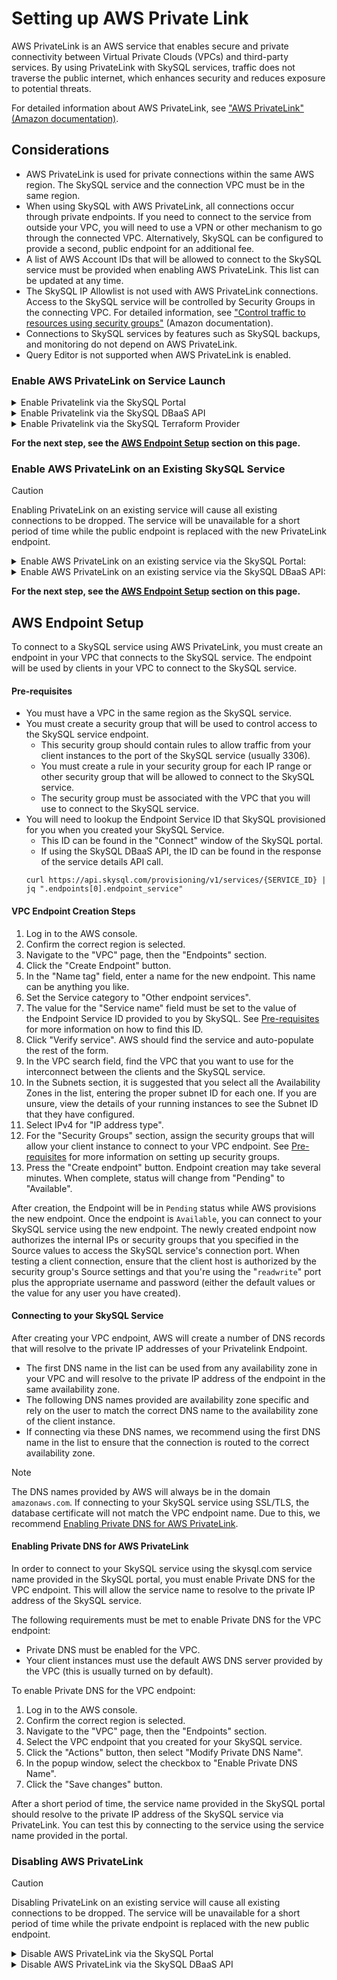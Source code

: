 # Setting up AWS Private Link


AWS PrivateLink is an AWS service that enables secure and private connectivity between Virtual Private Clouds (VPCs) and third-party services. By using PrivateLink with SkySQL services, traffic does not traverse the public internet, which enhances security and reduces exposure to potential threats.

For detailed information about AWS PrivateLink, see ["AWS PrivateLink" (Amazon documentation)](https://aws.amazon.com/privatelink/).


## **Considerations**

- AWS PrivateLink is used for private connections within the same AWS region.  The SkySQL service and the connection VPC must be in the same region.
- When using SkySQL with AWS PrivateLink, all connections occur through private endpoints.  If you need to connect to the service from outside your VPC, you will need to use a VPN or other mechanism to go through the connected VPC.  Alternatively, SkySQL can be configured to provide a second, public endpoint for an additional fee.
- A list of AWS Account IDs that will be allowed to connect to the SkySQL service must be provided when enabling AWS PrivateLink.  This list can be updated at any time.
- The SkySQL IP Allowlist is not used with AWS PrivateLink connections.  Access to the SkySQL service will be controlled by Security Groups in the connecting VPC. For detailed information, see ["Control traffic to resources using security groups"](https://docs.aws.amazon.com/vpc/latest/userguide/VPC_SecurityGroups.html) (Amazon documentation).
- Connections to SkySQL services by features such as SkySQL backups, and monitoring do not depend on AWS PrivateLink.
- Query Editor is not supported when AWS PrivateLink is enabled.


### **Enable AWS PrivateLink on Service Launch**

<details>
<summary>Enable Privatelink via the SkySQL Portal</summary>
<br>

To enable AWS PrivateLink when launching a new service via the SkySQL Portal select the 'Enable Private link' option in the 'Security' section.
After the service completes provisioning, you will see a new option to "Set up Private Link" in the service's context menu. Click this option to add one or more AWS account IDs to the allowlist.

</details>

<details>
<summary>Enable Privatelink via the SkySQL DBaaS API</summary>
<br>

To enable AWS PrivateLink when launching a new service via the SkySQL DBaaS API, add the `endpoint_mechanism` and `endpoint_allowed_accounts` attributes to service creation JSON payload.

```
{
  "name": "my-skysql-service",
  ...
  "endpoint_mechanism": "privateconnect",
  "allowed_accounts": [
    "AWS-ACCOUNT-ID-1",
    "AWS-ACCOUNT-ID-2"
  ]
}
```
- The `endpoint_mechanism` field must be set to `privateconnect`
- The `endpoint_allowed_accounts` field must be set to a JSON array of one or more customer account IDs in AWS that will be allowed to establish a private connection to the SkySQL service.

For more information on using the SkySQL DBaaS API, see ["SkySQL DBaaS API"](https://apidocs.skysql.com/#/Services/post_provisioning_v1_services).
</details>

<details>
<summary>Enable Privatelink via the SkySQL Terraform Provider</summary>
<br>

To enable AWS PrivateLink when launching a new service via the SkySQL DBaaS API, set the `endpoint_mechanism` and `endpoint_allowed_accounts` attributes on the `skysql_service` resource.

```hcl
resource "skysql_service" "example" {
  name                      = "my-skysql-service"
  ...
  endpoint_mechanism        = "privateconnect"
  endpoint_allowed_accounts = ["123456789012"]
}
```

- The `endpoint_mechanism` field must be set to `privateconnect`
- The `endpoint_allowed_accounts` field must be set to a list of one or more customer account IDs in AWS that will be allowed to establish a private connection to the SkySQL service.

A complete example Terraform template that creates a new SkySQL service with AWS PrivateLink enabled can be found in the [terraform provider examples](https://github.com/skysqlinc/terraform-provider-skysql/tree/main/examples/privateconnect).


For more information on using the SkySQL Terraform Provider, see ["SkySQL Terraform Provider"](https://registry.terraform.io/providers/skysqlinc/skysql/latest/docs).

</details>

**For the next step, see the [AWS Endpoint Setup](#aws-endpoint-setup) section on this page.**


### **Enable AWS PrivateLink on an Existing SkySQL Service**

> [!CAUTION]
> Enabling PrivateLink on an existing service will cause all existing connections to be dropped.  The service will be unavailable for a short period of time while the public endpoint is replaced with the new PrivateLink endpoint.

<details>
<summary>Enable AWS PrivateLink on an existing service via the SkySQL Portal:</summary>
<br>

1. Log in to the SkySQL Portal
2. Click the "MANAGE" button (on the right) for the desired service.
3. In the context menu, choose the "Set up AWS PrivateLink" menu item.
4. In the popup window, add one or more AWS account IDs.
5. Click the "OK" button to confirm this operation.

</details>

<details>
<summary>Enable AWS PrivateLink on an existing service via the SkySQL DBaaS API:</summary>
<br>

To enable AWS PrivateLink on an existing service, you will need to update the service endpoints with a payload similar to the following:

```json
[
  {
    "mechanism": "privateconnect",
    "allowed_accounts": [
      "AWS-ACCOUNT-ID-1",
      "AWS-ACCOUNT-ID-2"
    ]
  }
]
```

This payload should then be sent to the API `PATCH` https://api.skysql.com/provisioning/v1/services/{SERVICE_ID}/endpoints where `{SERVICE_ID}` is the ID of the service you are updating.
For more information on using the SkySQL DBaaS API, see ["SkySQL DBaaS API"](https://apidocs.skysql.com/#/Services/patch_provisioning_v1_services__service_id__endpoints).

</details>

**For the next step, see the [AWS Endpoint Setup](#aws-endpoint-setup) section on this page.**


## AWS Endpoint Setup

To connect to a SkySQL service using AWS PrivateLink, you must create an endpoint in your VPC that connects to the SkySQL service. The endpoint will be used by clients in your VPC to connect to the SkySQL service.

#### Pre-requisites
- You must have a VPC in the same region as the SkySQL service.
- You must create a security group that will be used to control access to the SkySQL service endpoint.
    - This security group should contain rules to allow traffic from your client instances to the port of the SkySQL service (usually 3306).
    - You must create a rule in your security group for each IP range or other security group that will be allowed to connect to the SkySQL service.
    - The security group must be associated with the VPC that you will use to connect to the SkySQL service.
- You will need to lookup the Endpoint Service ID that SkySQL provisioned for you when you created your SkySQL Service.
    - This ID can be found in the "Connect" window of the SkySQL portal.
    - If using the SkySQL DBaaS API, the ID can be found in the response of the service details API call.
    ```
    curl https://api.skysql.com/provisioning/v1/services/{SERVICE_ID} | jq ".endpoints[0].endpoint_service"
    ```

#### VPC Endpoint Creation Steps

1. Log in to the AWS console.
2. Confirm the correct region is selected.
3. Navigate to the "VPC" page, then the "Endpoints" section.
4. Click the "Create Endpoint" button.
5. In the "Name tag" field, enter a name for the new endpoint. This name can be anything you like.
6. Set the Service category to "Other endpoint services".
7. The value for the "Service name" field must be set to the value of the Endpoint Service ID provided to you by SkySQL. See [Pre-requisites](#pre-requisites) for more information on how to find this ID.
8. Click "Verify service". AWS should find the service and auto-populate the rest of the form.
9. In the VPC search field, find the VPC that you want to use for the interconnect between the clients and the SkySQL service.
10. In the Subnets section, it is suggested that you select all the Availability Zones in the list, entering the proper subnet ID for each one. If you are unsure, view the details of your running instances to see the Subnet ID that they have configured.
11. Select IPv4 for "IP address type".
12. For the "Security Groups" section, assign the security groups that will allow your client instance to connect to your VPC endpoint.  See [Pre-requisites](#pre-requisites) for more information on setting up security groups.
13. Press the "Create endpoint" button. Endpoint creation may take several minutes. When complete, status will change from "Pending" to "Available".

After creation, the Endpoint will be in `Pending` status while AWS provisions the new endpoint.  Once the endpoint is `Available`, you can connect to your SkySQL service using the new endpoint.
The newly created endpoint now authorizes the internal IPs or security groups that you specified in the Source values to access the SkySQL service's connection port. When testing a client connection, ensure that the client host is authorized by the security group's Source settings and that you're using the "`readwrite`" port plus the appropriate username and password (either the default values or the value for any user you have created).


#### Connecting to your SkySQL Service

After creating your VPC endpoint, AWS will create a number of DNS records that will resolve to the private IP addresses of your Privatelink Endpoint.
- The first DNS name in the list can be used from any availability zone in your VPC and will resolve to the private IP address of the endpoint in the same availability zone.
- The following DNS names provided are availability zone specific and rely on the user to match the correct DNS name to the availability zone of the client instance.
- If connecting via these DNS names, we recommend using the first DNS name in the list to ensure that the connection is routed to the correct availability zone.


> [!NOTE]
> The DNS names provided by AWS will always be in the domain `amazonaws.com`.  If connecting to your SkySQL service using SSL/TLS, the database certificate will not match the VPC endpoint name.  Due to this, we recommend [Enabling Private DNS for AWS PrivateLink](#enabling-private-dns-for-aws-privatelink).


#### Enabling Private DNS for AWS PrivateLink

In order to connect to your SkySQL service using the skysql.com service name provided in the SkySQL portal, you must enable Private DNS for the VPC endpoint.  This will allow the service name to resolve to the private IP address of the SkySQL service.

The following requirements must be met to enable Private DNS for the VPC endpoint:
- Private DNS must be enabled for the VPC.
- Your client instances must use the default AWS DNS server provided by the VPC (this is usually turned on by default).

To enable Private DNS for the VPC endpoint:
1. Log in to the AWS console.
2. Confirm the correct region is selected.
3. Navigate to the "VPC" page, then the "Endpoints" section.
4. Select the VPC endpoint that you created for your SkySQL service.
5. Click the "Actions" button, then select "Modify Private DNS Name".
6. In the popup window, select the checkbox to "Enable Private DNS Name".
7. Click the "Save changes" button.

After a short period of time, the service name provided in the SkySQL portal should resolve to the private IP address of the SkySQL service via PrivateLink.  You can test this by connecting to the service using the service name provided in the portal.


### **Disabling AWS PrivateLink**

> [!CAUTION]
> Disabling PrivateLink on an existing service will cause all existing connections to be dropped.  The service will be unavailable for a short period of time while the private endpoint is replaced with the new public endpoint.

<details>
<summary>Disable AWS PrivateLink via the SkySQL Portal</summary>
<br>

1. Visit the [SkySQL Portal](https://app.skysql.com/)
2. Find the service that you would like to modify.
3. Click "MANAGE" on the far right side of the service listing.
4. In the context menu, select "Manage PrivateLink".
5. In the popup window, click "I want to disconnect my Private Link".
6. In the popup window, select "Disconnect".
7. After the service restarts, PrivateLink is disabled.
8. Since the service's allowlist was cleared when AWS PrivateLink was previously enabled, you will need to [update the allowlist](../Security/Configuring%20Firewall.md) to allow clients to connect after disabling PrivateLink.

</details>

<details>
<summary>Disable AWS PrivateLink via the SkySQL DBaaS API</summary>
<br>

To disable AWS PrivateLink on an existing service, you will need to update the service endpoints with a payload similar to the following:

```json
[
  {
    "mechanism": "nlb"
  }
]
```

This payload should then be sent to the API `PATCH` https://api.skysql.com/provisioning/v1/services/{SERVICE_ID}/endpoints where `{SERVICE_ID}` is the ID of the service you are updating.
For more information on using the SkySQL DBaaS API, see ["SkySQL DBaaS API"](https://apidocs.skysql.com/#/Services/patch_provisioning_v1_services__service_id__endpoints).

</details>
